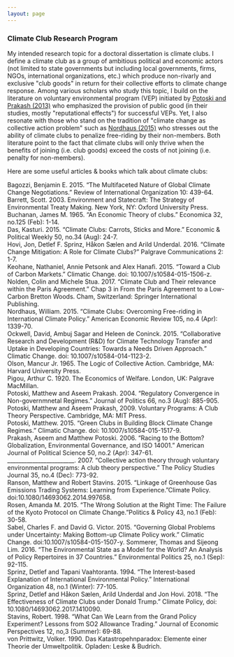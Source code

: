 ```yaml
---
layout: page
---
```


### Climate Club Research Program

My intended research topic for a doctoral dissertation is climate clubs. I define a climate club as a group of ambitious political and economic actors (not limited to state governments but including local governments, firms, NGOs, international organizations, etc.) which produce non-rivarly and exclusive "club goods" in return for their collective efforts to climate change response. Among various scholars who study this topic, I build on the literature on voluntary environmental program (VEP) initiated by [Potoski and Prakash (2013)](https://www.annualreviews.org/doi/abs/10.1146/annurev-polisci-032211-211224) who emphasized the provision of public good (in their studies, mostly "reputational effects") for successful VEPs. Yet, I also resonate with those who stand on the tradition of "climate change as collective action problem" such as [Nordhaus (2015)](https://www.aeaweb.org/articles?id=10.1257/aer.15000001) who stresses out the ability of climate clubs to penalize free-riding by their non-members. Both literature point to the fact that climate clubs will only thrive when the benefits of joining (i.e. club goods) exceed the costs of not joining (i.e. penalty for non-members). 

Here are some useful articles & books which talk about climate clubs:

Bagozzi, Benjamin E. 2015. “The Multifaceted Nature of Global Climate Change Negotiations.” Review of International Organization 10: 439-64.  
Barrett, Scott. 2003. Environment and Statecraft: The Strategy of Environmental Treaty Making. New York, NY: Oxford University Press.     
Buchanan, James M. 1965. “An Economic Theory of clubs.” Economica 32, no.125 (Feb): 1-14.   
Das, Kasturi. 2015. “Climate Clubs: Carrots, Sticks and More.” Economic & Political Weekly 50, no.34 (Aug): 24-7.   
Hovi, Jon, Detlef F. Sprinz, Håkon Sælen and Arild Underdal. 2016. “Climate Change Mitigation: A Role for Climate Clubs?” Palgrave Communications 2: 1-7.   
Keohane, Nathaniel,  Annie Petsonk and Alex Hanafi. 2015. “Toward a Club of Carbon Markets.” Climatic Change. doi: 10.1007/s10584-015-1506-z.  
Nolden, Colin and Michele Stua. 2017. “Climate Club and Their relevance within the Paris Agreement.” Chap 3 in From the Paris Agreement to a Low-Carbon Bretton Woods. Cham, Switzerland: Springer International Publishing.   
Nordhaus, William. 2015. “Climate Clubs: Overcoming Free-riding in International Climate Policy.” American Economic Review 105, no.4 (Apr): 1339-70.  
Ockwell, David, Ambuj Sagar and Heleen de Coninck. 2015. “Collaborative Research and Development (R&D) for Climate Technology Transfer and Uptake in Developing Countries: Towards a Needs Driven Approach.” Climatic Change. doi: 10.1007/s10584-014-1123-2.   
Olson, Mancur Jr. 1965. The Logic of Collective Action. Cambridge, MA: Harvard University Press.   
Pigou, Arthur C. 1920. The Economics of Welfare. London, UK: Palgrave MacMillan.   
Potoski, Matthew and Aseem Prakash. 2004. “Regulatory Convergence in Non-governmnetal Regimes.” Journal of Politics 66, no.3 (Aug): 885-905.  
Potoski, Matthew and Aseem Prakash, 2009. Voluntary Programs: A Club Theory Perspective. Cambridge, MA: MIT Press.   
Potoski, Matthew. 2015. “Green Clubs in Building Block Climate Change Regimes.” Climatic Change. doi: 10.1007/s10584-015-1517-9.   
Prakash, Aseem and Matthew Potoski. 2006. “Racing to the Bottom? Globalization, Environmental Governance, and ISO 14001.” American Journal of Political Science 50, no.2 (Apr): 347-61.   
________________________. 2007. “Collective action theory through voluntary environmental programs: A club theory perspective.” The Policy Studies Journal 35, no.4 (Dec): 773-92.   
Ranson, Matthew and Robert Stavins. 2015. “Linkage of Greenhouse Gas Emissions Trading Systems: Learning from Experience.”Climate Policy. doi:10.1080/14693062.2014.997658.   
Rosen, Amanda M. 2015. “The Wrong Solution at the Right Time: The Failure of the Kyoto Protocol on Climate Change.”Politics & Policy 43, no.1 (Feb): 30-58.    
Sabel, Charles F. and David G. Victor. 2015. “Governing Global Problems under Uncertainty: Making Bottom-up Climate Policy work.” Climatic Change. doi:10.1007/s10584-015-1507-y.
Sommerer, Thomas and Sijeong Lim. 2016. “The Environmental State as a Model for the World? An Analysis of Policy Repertoires in 37 Countries.” Environmental Politics 25, no.1 (Sep): 92-115.    
Sprinz, Detlef and Tapani Vaahtoranta. 1994. “The Interest-based Explanation of International Environmental Policy.” International Organization 48, no.1 (Winter): 77-105.   
Sprinz, Detlef and Håkon Sælen, Arild Underdal and Jon Hovi. 2018. “The Effectiveness of Climate Clubs under Donald Trump.” Climate Policy, doi: 10.1080/14693062.2017.1410090.    
Stavins, Robert. 1998. “What Can We Learn from the Grand Policy Experiment? Lessons from SO2 Allowance Trading.” Journal of Economic Perspectives 12, no,3 (Summer): 69-88.   
von Prittwitz, Volker. 1990. Das Katastropehnparadox: Elemente einer Theorie der Umweltpolitik. Opladen: Leske & Budrich.     
